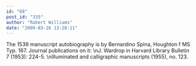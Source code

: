 ```yaml
---
id: "68"
post_id: "335"
author: "Robert Williams"
date: "2009-03-26 13:28:11"
---
```

The 1539 manuscript autobiography is by Bernardino Spina, Houghton f MS Typ. 167. Journal publications on it: \nJ. Wardrop in Harvard Library Bulletin 7 (1953): 224-5.\nIlluminated and calligraphic manuscripts (1955), no. 123.
